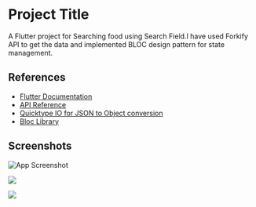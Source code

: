 # Project Title

A Flutter project for Searching food using Search Field.I have used Forkify API to get the data and implemented BLOC design pattern for state management.


## References

- [Flutter Documentation](https://docs.flutter.dev/)
- [API Reference](https://forkify-api.herokuapp.com/)
- [Quicktype IO for JSON to Object conversion](https://quicktype.io/)
- [Bloc Library](https://bloclibrary.dev/#/)


## Screenshots

![App Screenshot](https://firebasestorage.googleapis.com/v0/b/incident-portal-5b7c7.appspot.com/o/SearchScreen%2FSearchScreen_1.png?alt=media)

![](https://firebasestorage.googleapis.com/v0/b/incident-portal-5b7c7.appspot.com/o/SearchScreen%2FSearchscreen2.png?alt=media)

![](https://firebasestorage.googleapis.com/v0/b/incident-portal-5b7c7.appspot.com/o/SearchScreen%2FSearchScreen_3.png?alt=media)

